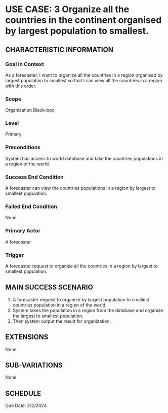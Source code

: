 # USE CASE: 3 Organize all the countries in the continent organised by largest population to smallest.
## CHARACTERISTIC INFORMATION
 
### Goal in Context
 
As a forecaster, I want to organize all the countries in a region organised by largest population to smallest so that I can view all the countries in a region with this order.
### Scope
 
Organization Black-box
 
### Level
 
Primary
 
### Preconditions
 
System has access to world database and take the countries populations in a region of the world.
 
 
### Success End Condition
 
A forecaster can view the countries populations in a region by largest to smallest population.
 
### Failed End Condition
 
None
 
### Primary Actor
 
A forecaster
 
### Trigger
 
A forecaster request to organize all the countries in a region by largest to smallest population.
 
## MAIN SUCCESS SCENARIO
 
1. A forecaster request to organize by largest population to smallest countries population in a region of the world.
2. System takes the population in a region from the database and organize the largest to smallest population.
3. Then system output the result for organization.
 
 
## EXTENSIONS
 
None
 
## SUB-VARIATIONS
 
None
 
## SCHEDULE
 
Due Date: 2/2/2024
